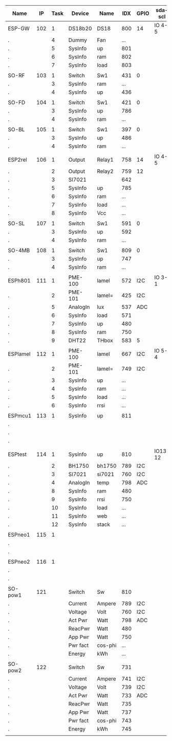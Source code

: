 Name    |IP |Task|Device|Name   |IDX |GPIO|sda-scl| UDP | Mac Number      |Build
--------|---|----|------|-------|----|----|-------|-----|-----------------|----
ESP-GW  |102|1 |DS18b20 |DS18 	|800 |14  |IO 4-5 |65500|5C:CF:7F:41:32:AD|148
.       |   |4 |Dummy   |Fan  	|... |    |
.       |   |5 |SysInfo |up     |801 |
.       |   |6 |SysInfo |ram  	|802 |
.  	    |   |7 |SysInfo |load   |803 |	  |
|||||||
SO-RF   |103|1 |Switch  |Sw1  	|431 |0   |       |65500|5C:CF:7F:0C:D7:CA|145
.       |   |3 |SysInfo |ram  	|... |    |
.  	    |   |4 |SysInfo |up     |436 |	  |
|||||||
SO-FD   |104|1 |Switch  |Sw1    |421 |0   |       |65500|5C:CF:7F:81:47:8B|145
.       |   |3 |SysInfo |up     |786 |    |
.  		  |   |4 |SysInfo |ram  	|... |
|||||||
SO-BL   |105|1 |Switch  |Sw1    |397 |0   |       |65500|5C:CF:7F:81:4B:C4|145
.       |   |3 |SysInfo |up     |486 |    |
.  		  |   |4 |SysInfo |ram  	|... |	
|||||||
ESP2rel |106|1 |Output  |Relay1 |758 |14  |IO 4-5 |65500|60:01:94:0E:60:61|xxx
.  		  |   |2 |Output  |Relay2 |759 |12  |
.       |   |3 |SI7021  |       |642 |    |
.       |   |5 |SysInfo |up     |785 |	  |
.       |   |6 |SysInfo |ram    |... |    |
.       |   |7 |SysInfo |load   |... |    |
.       |   |8 |SysInfo |Vcc    |... |	  |
|||||||
SO-SL   |107|1 |Switch  |Sw1    |591 |0   |       |65500|5C:CF:7F:0C:B1:C0|145
.       |   |3 |SysInfo |up     |592 |	  |
.  	    |   |4 |SysInfo |ram    |... |	  |
|||||||
SO-4MB  |108|1 |Switch  |Sw1    |809 |0   |       |8266 |5C:CF:7F:0C:B4:4C|148
.  	    |   |3 |SysInfo |up     |747 |	  |
.  	    |   |4 |SysInfo |ram    |... |	  |
|||||||
ESPh801 |111|1 |PME-100 |lamel  |572 |I2C |IO 3-1 |     |5C:CF:7F:16:DC:70|147
.       |   |2 |PME-101 |lamel= |425 |I2C |
.       |   |5 |AnalogIn|lux    |537 |ADC |
.       |   |6 |SysInfo |load   |571 |    |
.       |   |7 |SysInfo |up     |480 |	  |
.  	    |   |8 |SysInfo |ram    |750 |	  |
.  	    |   |9 |DHT22   |THbox  |583 |5   |
|||||||
ESPlamel|112|1 |PME-100 |lamel  |667 |I2C |IO 5-4 |     |CC:50:E3:4B:CC:8A|148
.       |   |2 |PME-101 |lamel= |749 |I2C |
.       |   |3 |SysInfo |up     |... |    |
.       |   |4 |SysInfo |ram    |... |    |
.       |   |5 |SysInfo |load   |... |    |
.       |   |6 |SysInfo |rrsi   |... |	  |
|||||||
ESPmcu1 |113|1 |SysInfo |up     |811 |    |       |8266 |5C:CF:7F:13:8C:E4|mega20191123
.       |   |  |        |       |    |	  |
.       |
.       |
|||||||
ESPtest |114|1 |SysInfo |up     |810 |    |IO13-12|8266 |5C:CF:7F:19:68:B7|mega20191208
.       |   |2 |BH1750  |bh1750 |789 |I2C |
.       |   |3 |SI7021  |si7021 |760 |I2C |
.  	    |   |4 |AnalogIn|temp   |798 |ADC |
.       |   |8 |SysInfo |ram    |480 |
.       |   |9 |SysInfo |rrsi   |750 |
.  	    |   |10|SysInfo |load   |... |
.  	    |   |11|SysInfo |web    |... |
.  	    |   |12|SysInfo |stack  |... |
|||||||
ESPneo1 |115|1 |        |       |    |    |       |8266 |A4:CF:12:C9:A0:BD|mega20191208
.       |   |  |        |     	|    |	  |
.       |   |  |        |     	|    |	  |
|||||||
ESPneo2 |116|1 |        |       |    |    |       |8266 |CC:50:E3:7C:EB:93|mega220191208
.       |   |  |        |     	|    |	  |
.       |   |  |        |     	|    |	  |
|||||||
SO-pow1 |121|  |Switch  |Sw     |810 |    |       | --- |5C:CF:7F:92:CC:05|Espurna1.13.3
.       |   |  |Current |Ampere |789 |I2C |
.       |   |  |Voltage |Volt   |760 |I2C |
.       |   |  |Act Pwr	|Watt   |798 |ADC |
.       |   |  |ReacPwr |Watt   |480 |	  |
.       |   |  |App Pwr |Watt   |750 |	  |
.  	    |   |  |Pwr fact|cos-phi|... |    |
.  	    |   |  |Energy  |kWh    |... |    |
|||||||
SO-pow2 |122|  |Switch  |Sw     |731 |    |       | --- |5C:CF:7F:92:DC:B7|Espurna1.13.3
.       |   |  |Current |Ampere |741 |I2C |
.       |   |  |Voltage |Volt   |739 |I2C |
.       |   |  |Act Pwr	|Watt   |733 |ADC |
.       |   |  |ReacPwr |Watt   |735 |	  |
.       |   |  |App Pwr |Watt   |737 |	  |
.  	    |   |  |Pwr fact|cos-phi|743 |    |
.  	    |   |  |Energy  |kWh    |745 |    |
|||||||
